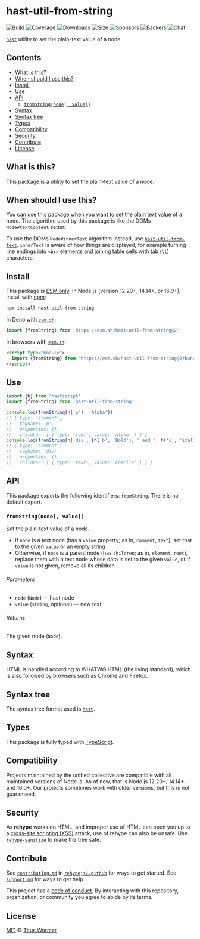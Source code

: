 <!--This file is generated-->

# hast-util-from-string

[![Build][build-badge]][build]
[![Coverage][coverage-badge]][coverage]
[![Downloads][downloads-badge]][downloads]
[![Size][size-badge]][size]
[![Sponsors][sponsors-badge]][collective]
[![Backers][backers-badge]][collective]
[![Chat][chat-badge]][chat]

[`hast`][hast] utility to set the plain-text value of a node.

## Contents

*   [What is this?](#what-is-this)
*   [When should I use this?](#when-should-i-use-this)
*   [Install](#install)
*   [Use](#use)
*   [API](#api)
    *   [`fromString(node[, value])`](#fromstringnode-value)
*   [Syntax](#syntax)
*   [Syntax tree](#syntax-tree)
*   [Types](#types)
*   [Compatibility](#compatibility)
*   [Security](#security)
*   [Contribute](#contribute)
*   [License](#license)

## What is this?

This package is a utility to set the plain-text value of a node.

## When should I use this?

You can use this package when you want to set the plain text value of a node.
The algorithm used by this package is like the DOMs `Node#textContent`
setter.

To use the DOMs `Node#innerText` algorithm instead, use
[`hast-util-from-text`](https://github.com/syntax-tree/hast-util-from-text).
`innerText` is aware of how things are displayed, for example turning line
endings into `<br>` elements and joining table cells with tab (`\t`)
characters.

## Install

This package is [ESM only][esm].
In Node.js (version 12.20+, 14.14+, or 16.0+), install with [npm][]:

```sh
npm install hast-util-from-string
```

In Deno with [`esm.sh`][esmsh]:

```js
import {fromString} from 'https://esm.sh/hast-util-from-string@2'
```

In browsers with [`esm.sh`][esmsh]:

```html
<script type="module">
  import {fromString} from 'https://esm.sh/hast-util-from-string@2?bundle'
</script>
```

## Use

```js
import {h} from 'hastscript'
import {fromString} from 'hast-util-from-string'

console.log(fromString(h('p'), 'Alpha'))
// { type: 'element',
//   tagName: 'p',
//   properties: {},
//   children: [ { type: 'text', value: 'Alpha' } ] }
console.log(fromString(h('div', [h('b', 'Bold'), ' and ', h('i', 'italic'), '.']), 'Charlie'))
// { type: 'element',
//   tagName: 'div',
//   properties: {},
//   children: [ { type: 'text', value: 'Charlie' } ] }
```

## API

This package exports the following identifiers:
`fromString`.
There is no default export.

### `fromString(node[, value])`

Set the plain-text value of a node.

*   if `node` is a text node (has a `value` property; as in, `comment`,
    `text`), set that to the given `value` or an empty string
*   Otherwise, if `node` is a parent node (has `children`; as in, `element`,
    `root`), replace them with a text node whose data is set to the given
    `value`, or if `value` is not given, remove all its children

###### Parameters

*   `node` (`Node`) — hast node
*   `value` (`string`, optional) — new text

###### Returns

The given node (`Node`).

## Syntax

HTML is handled according to WHATWG HTML (the living standard), which is also
followed by browsers such as Chrome and Firefox.

## Syntax tree

The syntax tree format used is [`hast`][hast].

## Types

This package is fully typed with [TypeScript][].

## Compatibility

Projects maintained by the unified collective are compatible with all maintained
versions of Node.js.
As of now, that is Node.js 12.20+, 14.14+, and 16.0+.
Our projects sometimes work with older versions, but this is not guaranteed.

## Security

As **rehype** works on HTML, and improper use of HTML can open you up to a
[cross-site scripting (XSS)][xss] attack, use of rehype can also be unsafe.
Use [`rehype-sanitize`][rehype-sanitize] to make the tree safe.

## Contribute

See [`contributing.md`][contributing] in [`rehypejs/.github`][health] for ways
to get started.
See [`support.md`][support] for ways to get help.

This project has a [code of conduct][coc].
By interacting with this repository, organization, or community you agree to
abide by its terms.

## License

[MIT][license] © [Titus Wormer][author]

[build-badge]: https://github.com/rehypejs/rehype-minify/workflows/main/badge.svg

[build]: https://github.com/rehypejs/rehype-minify/actions

[coverage-badge]: https://img.shields.io/codecov/c/github/rehypejs/rehype-minify.svg

[coverage]: https://codecov.io/github/rehypejs/rehype-minify

[downloads-badge]: https://img.shields.io/npm/dm/hast-util-from-string.svg

[downloads]: https://www.npmjs.com/package/hast-util-from-string

[size-badge]: https://img.shields.io/bundlephobia/minzip/hast-util-from-string.svg

[size]: https://bundlephobia.com/result?p=hast-util-from-string

[sponsors-badge]: https://opencollective.com/unified/sponsors/badge.svg

[backers-badge]: https://opencollective.com/unified/backers/badge.svg

[collective]: https://opencollective.com/unified

[chat-badge]: https://img.shields.io/badge/chat-discussions-success.svg

[chat]: https://github.com/rehypejs/rehype/discussions

[esm]: https://gist.github.com/sindresorhus/a39789f98801d908bbc7ff3ecc99d99c

[npm]: https://docs.npmjs.com/cli/install

[esmsh]: https://esm.sh

[typescript]: https://www.typescriptlang.org

[rehype-sanitize]: https://github.com/rehypejs/rehype-sanitize

[xss]: https://en.wikipedia.org/wiki/Cross-site_scripting

[health]: https://github.com/rehypejs/.github

[contributing]: https://github.com/rehypejs/.github/blob/main/contributing.md

[support]: https://github.com/rehypejs/.github/blob/main/support.md

[coc]: https://github.com/rehypejs/.github/blob/main/code-of-conduct.md

[license]: https://github.com/rehypejs/rehype-minify/blob/main/license

[author]: https://wooorm.com

[hast]: https://github.com/syntax-tree/hast
